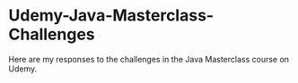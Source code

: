 # Udemy-Java-Masterclass-Challenges
Here are my responses to the challenges in the Java Masterclass course on Udemy.
